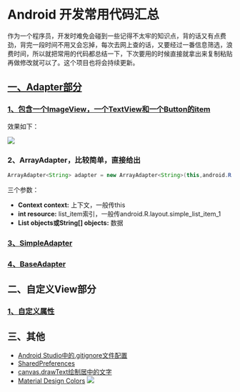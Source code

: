 # Android 开发常用代码汇总

作为一个程序员，开发时难免会碰到一些记得不太牢的知识点，背的话又有点费劲，背完一段时间不用又会忘掉，每次去网上查的话，又要经过一番信息筛选，浪费时间，所以就把常用的代码都总结一下，下次要用的时候直接就拿出来复制粘贴再做修改就可以了。这个项目也将会持续更新。

## [一、Adapter部分](https://github.com/xiaoniu/Android-Common-Code/blob/master/introduction/Adapter.md)

### [1、包含一个ImageView，一个TextView和一个Button的item](https://github.com/xiaoniu/Android-Common-Code/blob/master/code/list_item.xml)
效果如下：

![](http://upload-images.jianshu.io/upload_images/1849253-8d12325383f3fa16.png?imageMogr2/auto-orient/strip%7CimageView2/2/w/1240)

### 2、ArrayAdapter，比较简单，直接给出

```java
ArrayAdapter<String> adapter = new ArrayAdapter<String>(this,android.R.layout.simple_list_item_1,getData());
```

三个参数：

* **Context context:** 上下文，一般传this
* **int resource:** list_item索引，一般传android.R.layout.simple_list_item_1
* **List<String> objects或String[] objects:** 数据 

### [3、SimpleAdapter](https://github.com/xiaoniu/Android-Common-Code/blob/master/code/simpleadapter.md)

### [4、BaseAdapter](https://github.com/xiaoniu/Android-Common-Code/blob/master/code/baseadapter.md)

## 二、自定义View部分

### [1、自定义属性](https://github.com/xiaoniu/Android-Common-Code/blob/master/code/custom-attrs.md)

## 三、其他

* [Android Studio中的.gitignore文件配置](https://github.com/xiaoniu/Android-Common-Code/blob/master/code/gitignore-code.md)
* [SharedPreferences](https://github.com/xiaoniu/Android-Common-Code/blob/master/code/sharedpreferences-code.md)
* [canvas.drawText绘制居中的文字](https://github.com/xiaoniu/Android-Common-Code/blob/master/code/canvas_draw_text_in_center.md)
* [Material Design Colors](https://github.com/xiaoniu/Android-Common-Code/blob/master/code/colors.xml)
  ![](http://upload-images.jianshu.io/upload_images/1849253-3f6be94bbd53f650.png?imageMogr2/auto-orient/strip%7CimageView2/2/w/1240)
